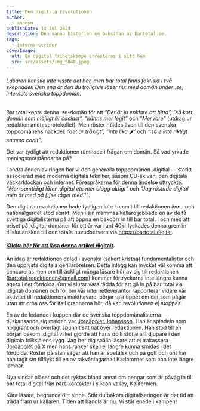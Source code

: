 ```yaml
---
title: Den digitala revolutionen
author:
  - anonym
publishDate: 14 Jul 2024
description: Den sanna historien om baksidan av bartotal.se.
tags:
  - interna-strider
coverImage:
  alt: En digital frihetskämpe arresteras i sitt hem
  src: src/assets/img_5040.jpeg
---
```

###### Läsaren kanske inte visste det här, men bar total finns faktiskt i två skepnader. Den ena är den du troligtvis läser nu: med domän under .se, internets svenska toppdomän. 

Bar total köpte denna .se-domän för att *”Det är ju enklare att hitta”, ”så kort domän som möjligt är coolast”, ”känns mer legit”* och *”Mer rare”* (utdrag ur redaktionsmötesprotokollet). Men röster höjdes även till den svenska toppdomänens nackdel: *”det är tråkigt”, ”inte lika 🌶️”* och *”.se e inte riktigt samma coolt”*. 

Det var tydligt att redaktionen rämnade i frågan om domän. Så vad yrkade meningsmotståndarna på? 

I andra änden av ringen har vi den generella toppdomänen .digitial — starkt associerad med moderna digitala tekniker, såsom CD-skivan, den digitala väckarklockan och internet. Förespråkarna för denna ändelse uttryckte: *”Men samtidigt låter .digital etc mer blogg aktigt”* och *”Jag röstade digital men är med på \[.\]se tåget med!!”*.

Den digitala revolutionen hade tydligen inte kommit till redaktionen ännu och nationalgardet stod starkt. Men i sin mammas källare jobbade en av de få svettiga digitalisterna på att öppna en bakdörr in till bar total. I och med att priset på .digital-domäner för ett år var runt 40kr lyckades denna gremlin tillslut ansluta till den totala huvudservern via https://bartotal.digital. 

#### [Klicka här för att läsa denna artikel digitalt](https://bartotal.digital/posts/den-digitala-revolutionen#).


Än idag är redaktionen delad i svenska (säkert kristna) fundamentalister och den upplysta digitala gerillarörelsen. Detta inlägg kan mycket väl komma att cencureras men om tillräckligt många läsare hör av sig till redaktionen (bartotal.redaktionen@gmail.com) kommer förtryckarna inte längre kunna agera i det fördolda. Om vi slutar vara rädda för att gå in på bar total via .digital-domänen och för om vår internetleverantör rapporterar vidare vår aktivitet till redaktionens makthavare, börjar tala öppet om det som pågår utan att oroa oss för ifall grannarna hör, då kan revolutionen ej stoppas!

En av de ledande i kuppen där de svenska toppdomänalisterna tillskansande sig makten var [Jordäpplet Johansson](https://bartotal.digital/redaktionen/jordäpplet%20johansson/). Han är spindeln som noggrant och överlagt spunnit sitt nät över redaktionen. Han stod till en början bakom .digital vilket gjorde att hans dolk stötte allt djupare i den digitala folksjälens rygg. Jag ber dig snälla läsare att ej trakassera [Jordäpplet på X](https://x.com/niceludde?s=21) men hans ränker skall ej längre kunna smidas i det fördolda. Röster på stan säger att han är spetälsk och på gott och ont har han tagit sin tillflykt till en av takvåningarna i Karlatornet som han inte längre lämnar.

Nya vindar blåser och det ryktas bland annat om pengar som är påväg in till bar total digital från nära kontakter i silicon valley, Kalifornien. 

Kära läsare, begrunda ditt sinne. Står du bakom digitaliseringen är det tid att träda fram ur källaren. Tiden att handla är nu. Vi står enade i kampen!
